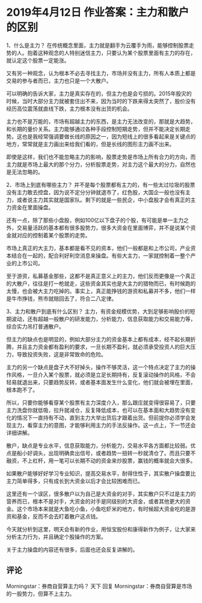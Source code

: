 # 2019年4月12日 作业答案：主力和散户的区别
[主力和散户的区别]: (https://articles.zsxq.com/id_xerbiind34vf.html)

1、什么是主力？
在传统概念里面，主力就是翻手为云覆手为雨，能够控制股票走势的人。抱着这种观念的人特别迷信主力，只要认为某个股票里面有主力的存在，就认定这个股票一定能涨。

又有另一种观念，认为根本不必去寻找主力，市场并没有主力，所有人本质上都是交易的参与者而已，主力也只是一个大散户。

可以明确的告诉大家，主力是真实存在的，但主力也是会亏损的。2015年股灾的时候，当时大部分主力就被套住出不来，因为当时的下跌来得太突然了，股价没有经历高位震荡就直线下跌，主力根本没有出货的机会。

主力也不是万能的，市场有超越主力的东西，是主力无法改变的，那就是大趋势，和长期的量价关系。主力能够通过各种手段控制短期走势，但并不能决定长期走势。这也是我经常强调要做长线的原因之一，因为短线上的很多看起来是关键点的地方，常常就是主力画出来给我们看的，但是长线的图形主力画不出来。

即使是这样，我们也不能忽略主力的影响，股票走势是市场上所有合力的方向，而主力就是市场上最大的那个分力，分析股票走势，对主力这个最大的分力，自然也是无法忽略的。


2、市场上到底有哪些主力？
并不是每个股票都有主力的，有一些太过垃圾的股票没有主力敢去控盘，因为说不定分分钟就退市了，红色股，大国企一般也没有主力，或者说主力其实就是国家队。剩下的就是一些民企，中小盘股才会有真正的主力资金在里面操盘。

还有一点，除了那些小盘股，例如100亿以下盘子的个股，有可能是单一主力之外，交易量活跃的基本都有很多股势力，很多大资金在里面博弈，并不是说某个资金就对应的控制着某个股票的走势。

市场上真正的大主力，基本都是看不见的资本，他们一般都是和上市公司，产业资本结合在一起的，配合利好利空消息来操盘。有些大主力，一家就控制着一整个产业的上市公司。

至于游资，私募基金那些，这都不是真正意义上的主力，他们反而更像是一个真正的大散户，往往是打一枪就走，这些资金其实也是大主力的猎物而已，有时候跑的太慢，也会被大主力吃掉的。事实上，真正能挣钱的游资和私募并不多，他们一样是牛市挣钱，熊市就赔回去了，符合二八定律。

3、主力和散户到底有什么区别？
主力，有资金规模优势，大到足够影响股价的短期波动，还有超越一般散户的研发能力，分析能力，信息获取能力和交易能力等，综合实力吊打普通散户。

但主力的缺点也是明显的，例如大部分主力的资金基本上都有成本，经不起长期折腾，并且主力资金都有盈利的要求，一旦长期不盈利，就必须承受投资人的巨大压力，导致投资失败，这是非常致命的危险。

主力的另一个缺点是盘子大不好掉头，操作不够灵活，这一个特点决定了主力的操作风格，一旦介入某个股票，就必须是立足长期持有，反复滚动操作的风格，不会轻易就退出来，只要趋势反转，或者基本面发生什么变化，他们就会被埋在里面，根本跑不了。

所以，只要你能够看穿某个股票有主力深度介入，那么跟庄就变得很容易了，只要主力洗盘你就低吸，拉升就减仓，反复降低成本，也可以在基本面和大趋势没有变化的情况下一直持有不动，直到主力大举出货后才跟着出货。但前提你必须学会发现主力，看穿主力的意图，才能够利用主力的手法反操作。这一点上，下一节还会详细讲解。

散户，缺点是专业水平，信息获取能力，分析能力，交易水平各方面都比较弱。优点是船小好调头，出现明确卖出信号，或者趋势一扭转一秒就清仓了。而且只要不融资，不上杠杆，用一笔可以长期不动的资金来炒股票，赢钱的概率就会大很多。

如果散户能够好好学习专业知识，提高交易水平，耐得住性子，其实散户操盘要比主力简单得多，只有成长到大资金以后才会比较困难而已。

这里还有一个误区，很多散户以为自己是大资金的对手，其实散户只不过是主力的营养而已，根本不是对手，大资金的对手是同级别的大资金，或者其他更大的资金。这个市场本来就是大鱼吃小鱼，小鱼吃虾米的地方，有时候超大资金吃的是游资和基金，反而不会去盯着散户这点钱。

今天就分析到这里，明天会有新的作业，用恒宝股份和康得新作为例子，让大家来分析主力行为，并且确定个股操作的方案。

关于主力操盘的内容还有很多，后面也还会反复讲解的。

## 评论
Morningstar：券商自营算主力吗？
天下 回复 Morningstar：券商自营算是市场的一股势力，但算不上主力。
